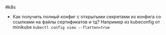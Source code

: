 #k8s 

- Как получить полный конфиг с открытыми секретами из конфига со ссылками на файлы сертификатов и тд? Например из kubeconfig от minikube
	`kubectl config view --flatten=true`